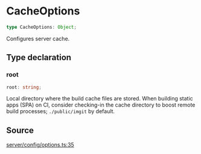 # CacheOptions

```ts
type CacheOptions: Object;
```

Configures server cache.

## Type declaration

### root

```ts
root: string;
```

Local directory where the build cache files are stored. When building static apps (SPA) on CI,
 consider checking-in the cache directory to boost remote build processes;
 `./public/imgit` by default.

## Source

[server/config/options.ts:35](https://github.com/Elringus/Imgit/blob/fc320a2/src/server/config/options.ts#L35)
